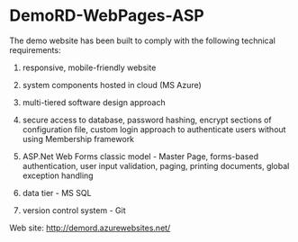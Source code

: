 # DemoRD-WebPages-ASP

The demo website has been built to comply with the following  technical requirements: 

1. responsive, mobile-friendly website

2. system components hosted in cloud  (MS Azure) 

3. multi-tiered software design approach

4. secure access to database, password hashing, encrypt sections of configuration file, custom login approach to authenticate users without using Membership framework

5. ASP.Net Web Forms classic model - Master Page, forms-based authentication, user input validation, paging, printing documents, global exception handling

6. data tier - MS SQL

7. version control system - Git


Web site:			http://demord.azurewebsites.net/

